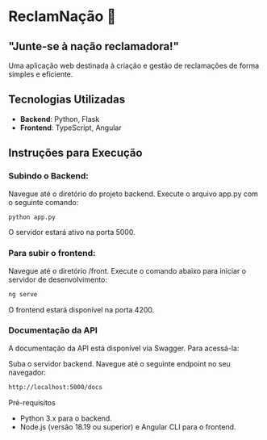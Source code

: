 # **ReclamNação** 🤬

"Junte-se à nação reclamadora!"
-
Uma aplicação web destinada à criação e gestão de reclamações de forma simples e eficiente.

## **Tecnologias Utilizadas**
- **Backend**: Python, Flask  
- **Frontend**: TypeScript, Angular

## **Instruções para Execução**
### **Subindo o Backend:**

Navegue até o diretório do projeto backend.
Execute o arquivo app.py com o seguinte comando:
```bash
python app.py
```
O servidor estará ativo na porta 5000.


### **Para subir o frontend**:
Navegue até o diretório /front.
Execute o comando abaixo para iniciar o servidor de desenvolvimento:
```markdown
ng serve
```
O frontend estará disponível na porta 4200.

### **Documentação da API**
A documentação da API está disponível via Swagger. Para acessá-la:

Suba o servidor backend.
Navegue até o seguinte endpoint no seu navegador:
```bash
http://localhost:5000/docs
```
Pré-requisitos
- Python 3.x para o backend.
- Node.js (versão 18.19 ou superior) e Angular CLI para o frontend.


